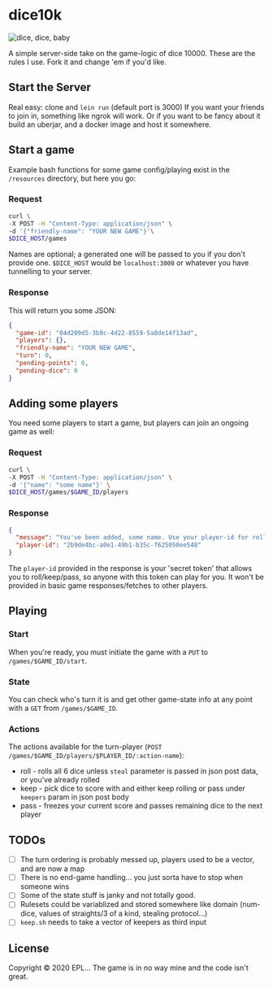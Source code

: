 # dice10k

![dice, dice, baby](https://media.giphy.com/media/5DMG5ZkNBvUL6/giphy.gif)

A simple server-side take on the game-logic of dice 10000.
These are the rules I use. Fork it and change 'em if you'd like.

## Start the Server

Real easy: clone and `lein run` (default port is 3000)
If you want your friends to join in, something like ngrok will work. Or if you want to be fancy about it build
an uberjar, and a docker image and host it somewhere.

## Start a game
Example bash functions for some game config/playing exist in the `/resources` directory, but here you go:

### Request
``` bash
curl \
-X POST -H "Content-Type: application/json" \
-d '{"friendly-name": "YOUR NEW GAME"}'\
$DICE_HOST/games
```
Names are optional; a generated one will be passed to you if you don't provide one.
`$DICE_HOST` would be `localhost:3000` or whatever you have tunnelling to your server.

### Response
This will return you some JSON:

``` JSON
{
  "game-id": "04d209d5-3b9c-4d22-8559-5a8de14f13ad",
  "players": {},
  "friendly-name": "YOUR NEW GAME",
  "turn": 0,
  "pending-points": 0,
  "pending-dice": 0
}
```

## Adding some players
You need some players to start a game, but players can join an ongoing game as well:
### Request
``` bash
curl \
-X POST -H "Content-Type: application/json" \
-d '{"name": "some name"}' \
$DICE_HOST/games/$GAME_ID/players
```
### Response

``` JSON
{
  "message": "You've been added, some name. Use your player-id for rolling/passing.",
  "player-id": "2b9de4bc-a0e1-49b1-b35c-f625050ee548"
}
```
The `player-id` provided in the response is your 'secret token' that allows you to roll/keep/pass, so
anyone with this token can play for you. It won't be provided in basic game responses/fetches to other players.

## Playing
### Start
When you're ready, you must initiate the game with a `PUT` to `/games/$GAME_ID/start`.

### State
You can check who's turn it is and get other game-state info at any point with a
`GET` from `/games/$GAME_ID`.

### Actions
The actions available for the turn-player (`POST /games/$GAME_ID/players/$PLAYER_ID/:action-name`):
* roll - rolls all 6 dice unless `steal` parameter is passed in json post data, or you've already rolled
* keep - pick dice to score with and either keep rolling or pass under `keepers` param in json post body
* pass - freezes your current score and passes remaining dice to the next player

## TODOs
* [ ] The turn ordering is probably messed up, players used to be a vector, and are now a map
* [ ] There is no end-game handling... you just sorta have to stop when someone wins
* [ ] Some of the state stuff is janky and not totally good.
* [ ] Rulesets could be variablized and stored somewhere like domain (num-dice, values of straights/3 of a kind, stealing protocol...)
* [ ] `keep.sh` needs to take a vector of keepers as third input

## License

Copyright © 2020 EPL... The game is in no way mine and the code isn't great.
